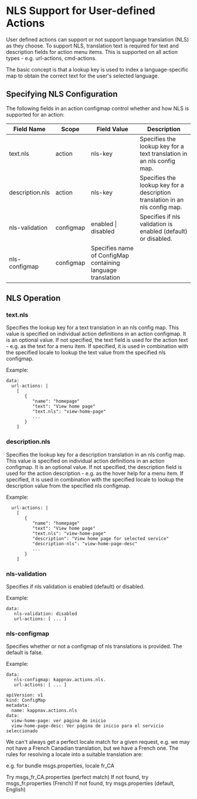 # NLS Support for User-defined Actions

User defined actions can support or not support language translation (NLS) as they choose. To support NLS, translation text is required for text and description fields for action menu items.  This is supported on all action types - e.g. url-actions, cmd-actions. 

The basic concept is that a lookup key is used to index a language-specific map to obtain the correct text for the user's selected language. 

## Specifying NLS Configuration

The following fields in an action configmap control whether and how NLS is supported for an action: 

| Field Name      | Scope      | Field Value | Description | 
|-----------------|------------|-------------|-------------|
| text.nls        | action     | nls-key     | Specifies the lookup key for a text translation in an nls config map. |
| description.nls | action     | nls-key     | Specifies the lookup key for a description translation in an nls config map. |
| nls-validation  | configmap  | enabled \| disabled | Specifies if nls validation is enabled (default) or disabled. | 
| nls-configmap   | configmap  | Specifies name of ConfigMap containing language translation  |

##  NLS Operation

### text.nls

Specifies the lookup key for a text translation in an nls config map. This value is specified on individual action definitions in an action configmap. It is an optional value.  If not specified, the text field is used for the action text - e.g. as the text for a menu item.  If specified, it is used in combination with the specified locale to lookup the text value from the specified nls configmap. 

Example: 

```
data:
  url-actions: | 
    [
       {
          "name": "homepage"
          "text": "View home page" 
          "text.nls": "view-home-page"
          ...   
       }
    ]
```


### description.nls 

Specifies the lookup key for a description translation in an nls config map. This value is specified on individual action definitions in an action configmap. It is an optional value.  If not specified, the description field is used for the action description - e.g. as the hover help for a menu item.  If specified, it is used in combination with the specified locale to lookup the description value from the specified nls configmap. 

Example:
 
```
  url-actions: | 
    [
       {
          "name": "homepage"
          "text": "View home page" 
          "text.nls": "view-home-page"
          "description": "View home page for selected service"
          "description-nls": "view-home-page-desc"
          ...   
       }
    ]
```

### nls-validation 

Specifies if nls validation is enabled (default) or disabled.

Example: 

```
data: 
   nls-validation: disabled 
   url-actions: [ ... ]
```


### nls-configmap

Specifies whether or not a configmap of nls translations is provided. The default is false.

Example: 

```
data: 
   nls-configmap: kappnav.actions.nls.
   url-actions: [ ... ]
```

```
apiVersion: v1
kind: ConfigMap
metadata:
  name: kappnav.actions.nls
data: 
  view-home-page: ver página de inicio
  view-home-page-desc: Ver página de inicio para el servicio seleccionado
```

We can't always get a perfect locale match for a given request, e.g. we may not have a French Canadian translation, but we have a French one. The rules for resolving a locale into a suitable translation are:

e.g. for bundle msgs.properties, locale fr_CA

Try msgs_fr_CA.properties (perfect match)
If not found, try msgs_fr.properties (French)
If not found, try msgs.properties (default, English)

